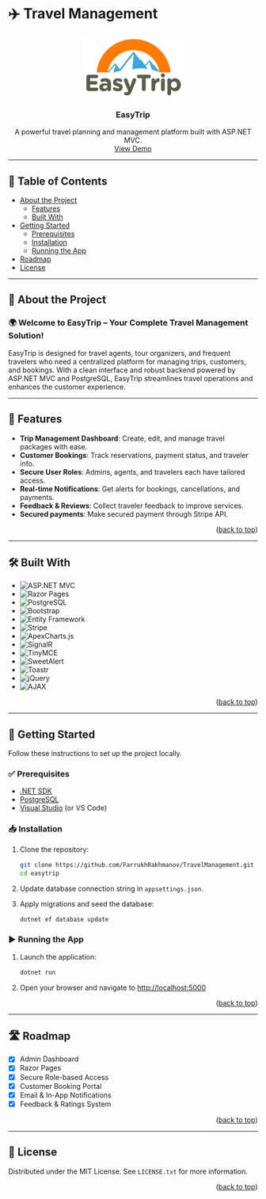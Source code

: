 # ✈️ Travel Management

<a name="readme-top"></a>

<!-- PROJECT LOGO -->
<div align="center">
  <a href="https://github.com/yourusername/easytrip">
    <img src="https://github.com/FarrukhRakhmanov/TravelManagement/blob/master/EasyTrip/wwwroot/images/icons/logo.png" alt="EasyTrip Logo" >
  </a>

<h3 align="center">EasyTrip</h3>

  <p align="center">
    A powerful travel planning and management platform built with ASP.NET MVC.
    <br />
    <a href="https://easytrip-demo.com">View Demo</a>
  </p>
</div>

---

## 📌 Table of Contents

- [About the Project](#about-the-project)
  - [Features](#features)
  - [Built With](#built-with)
- [Getting Started](#getting-started)
  - [Prerequisites](#prerequisites)
  - [Installation](#installation)
  - [Running the App](#running-the-app)
- [Roadmap](#roadmap)
- [License](#license)

---

## 💼 About the Project

### 🌍 Welcome to EasyTrip – Your Complete Travel Management Solution!

EasyTrip is designed for travel agents, tour organizers, and frequent travelers who need a centralized platform for managing trips, customers, and bookings. With a clean interface and robust backend powered by ASP.NET MVC and PostgreSQL, EasyTrip streamlines travel operations and enhances the customer experience.

---

## 🚀 Features

- **Trip Management Dashboard**: Create, edit, and manage travel packages with ease.
- **Customer Bookings**: Track reservations, payment status, and traveler info.
- **Secure User Roles**: Admins, agents, and travelers each have tailored access.
- **Real-time Notifications**: Get alerts for bookings, cancellations, and payments.
- **Feedback & Reviews**: Collect traveler feedback to improve services.
- **Secured payments**: Make secured payment through Stripe API.
  
<p align="right">(<a href="#readme-top">back to top</a>)</p>

---

## 🛠️ Built With

- ![ASP.NET MVC](https://img.shields.io/badge/ASP.NET%20MVC-512BD4?logo=dotnet&logoColor=white)
- ![Razor Pages](https://img.shields.io/badge/Razor%20Pages-512BD4?logo=dotnet&logoColor=white)
- ![PostgreSQL](https://img.shields.io/badge/PostgreSQL-336791?logo=postgresql&logoColor=white)
- ![Bootstrap](https://img.shields.io/badge/Bootstrap-563D7C?logo=bootstrap&logoColor=white)
- ![Entity Framework](https://img.shields.io/badge/Entity%20Framework-6DB33F?logo=.net&logoColor=white)
- ![Stripe](https://img.shields.io/badge/Stripe-635BFF?logo=stripe&logoColor=white)
- ![ApexCharts.js](https://img.shields.io/badge/ApexCharts.js-00BFFF?logo=apexcharts&logoColor=white)
- ![SignalR](https://img.shields.io/badge/SignalR-0078D7?logo=dotnet&logoColor=white)
- ![TinyMCE](https://img.shields.io/badge/TinyMCE-2B8DBD?logo=tinymce&logoColor=white)
- ![SweetAlert](https://img.shields.io/badge/SweetAlert2-F4A261?logo=javascript&logoColor=white)
- ![Toastr](https://img.shields.io/badge/Toastr-E65100?logo=javascript&logoColor=white)
- ![jQuery](https://img.shields.io/badge/jQuery-0769AD?logo=jquery&logoColor=white)
- ![AJAX](https://img.shields.io/badge/AJAX-000000?logo=xml&logoColor=white)

<p align="right">(<a href="#readme-top">back to top</a>)</p>

---

## 🧰 Getting Started

Follow these instructions to set up the project locally.

### ✅ Prerequisites

- [.NET SDK](https://dotnet.microsoft.com/en-us/download)
- [PostgreSQL](https://www.postgresql.org/download/)
- [Visual Studio](https://visualstudio.microsoft.com/) (or VS Code)

### 📥 Installation

1. Clone the repository:
   ```bash
   git clone https://github.com/FarrukhRakhmanov/TravelManagement.git
   cd easytrip
   ```

2. Update database connection string in `appsettings.json`.

3. Apply migrations and seed the database:
   ```bash
   dotnet ef database update
   ```

### ▶️ Running the App

1. Launch the application:
   ```bash
   dotnet run
   ```

2. Open your browser and navigate to [http://localhost:5000](http://localhost:5000)

<p align="right">(<a href="#readme-top">back to top</a>)</p>

---

## 🛣️ Roadmap

- [x] Admin Dashboard
- [x] Razor Pages
- [x] Secure Role-based Access
- [x] Customer Booking Portal
- [x] Email & In-App Notifications
- [x] Feedback & Ratings System

<p align="right">(<a href="#readme-top">back to top</a>)</p>

---

## 📄 License

Distributed under the MIT License. See `LICENSE.txt` for more information.

<p align="right">(<a href="#readme-top">back to top</a>)</p>
